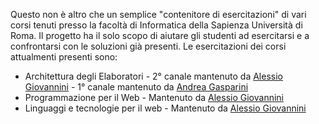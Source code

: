 Questo non è altro che un semplice "contenitore di esercitazioni" di vari corsi tenuti presso la facoltà di Informatica della Sapienza Università di Roma.
Il progetto ha il solo scopo di aiutare gli studenti ad esercitarsi e a confrontarsi con le soluzioni già presenti.
Le esercitazioni dei corsi attualmenti presenti sono:

*  Architettura degli Elaboratori - 2° canale mantenuto da [Alessio Giovannini](https://gitlab.com/solifugo)
                                  - 1° canale mantenuto da [Andrea Gasparini](https://gitlab.com/GaspRulez)
*  Programmazione per il Web - Mantenuto da [Alessio Giovannini](https://gitlab.com/solifugo)
*  Linguaggi e tecnologie per il web - Mantenuto da [Alessio Giovannini](https://gitlab.com/solifugo)